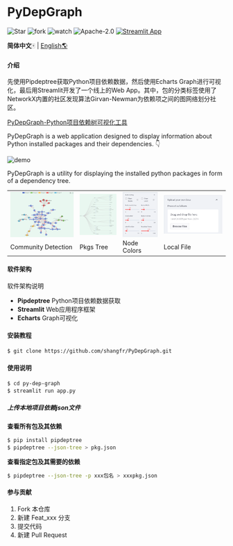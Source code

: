 # PyDepGraph

![Star](https://img.shields.io/github/stars/shangfr/PyDepGraph?style=flat-square) ![fork](https://img.shields.io/github/forks/shangfr/PyDepGraph?style=flat-square) ![watch](https://img.shields.io/github/watchers/shangfr/PyDepGraph?style=flat-square) ![Apache-2.0](https://img.shields.io/github/license/shangfr/PyDepGraph?style=flat-square) [![Streamlit App](https://static.streamlit.io/badges/streamlit_badge_black_white.svg)](https://shangfr-pydepgraph-app-gh2ivs.streamlitapp.com/)

**简体中文**🀄 | [English🌎](./README.en.md)

#### 介绍

先使用Pipdeptree获取Python项目依赖数据，然后使用Echarts Graph进行可视化，最后用Streamlit开发了一个线上的Web App。其中，包的分类标签使用了NetworkX内置的社区发现算法Girvan-Newman为依赖项之间的图网络划分社区。

[PyDepGraph-Python项目依赖树可视化工具](https://shangfr-pydepgraph-app-gh2ivs.streamlitapp.com/)

PyDepGraph is a web application designed to display information about Python installed packages and their dependencies. 👇

<img src="./picture/pic.webp" alt="demo"></img>

PyDepGraph is a utility for displaying the installed python packages in form of a dependency tree. 

<table border="0">
  <tr>
    <td>
        <img src="./picture/pic0.png" style="max-height:150px; width:auto; display:block;">
    </td>
    <td>
        <img src="./picture/pic1.png" style="max-height:150px; width:auto; display:block;">
    </td>
    <td>
        <img src="./picture/pic2.png" style="max-height:150px; width:auto; display:block;">
    </td>
    <td>
      <a target="_blank" href="(https://shangfr-pydepgraph-app-gh2ivs.streamlitapp.com/">
        <img src="./picture/pic3.png" style="max-height:150px; width:auto; display:block;">
      </a>
    </td>
  </tr>
  <tr>
    <td>Community Detection</td>
    <td>Pkgs Tree</td>
    <td>Node Colors</td>
    <td>Local File</td>
  </tr>
</table>



#### 软件架构

软件架构说明

- **Pipdeptree** Python项目依赖数据获取
- **Streamlit** Web应用程序框架
- **Echarts** Graph可视化

#### 安装教程
```bash
$ git clone https://github.com/shangfr/PyDepGraph.git
```
#### 使用说明
```bash
$ cd py-dep-graph
$ streamlit run app.py
```

##### 上传本地项目依赖json文件

**查看所有包及其依赖**
```bash
$ pip install pipdeptree
$ pipdeptree --json-tree > pkg.json
```

**查看指定包及其需要的依赖** 
```bash
$ pipdeptree --json-tree -p xxx包名 > xxxpkg.json
```


#### 参与贡献

1.  Fork 本仓库
2.  新建 Feat_xxx 分支
3.  提交代码
4.  新建 Pull Request


